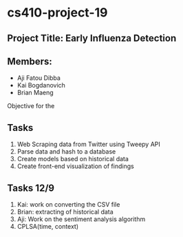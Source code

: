 # cs410-project-19
## Project Title: Early Influenza Detection
## Members:
* Aji Fatou Dibba
* Kai Bogdanovich
* Brian Maeng

Objective for the 

## Tasks
1. Web Scraping data from Twitter using Tweepy API
2. Parse data and hash to a database
3. Create models based on historical data  
4. Create front-end visualization of findings

## Tasks 12/9
1. Kai: work on converting the CSV file
2. Brian: extracting of historical data
3. Aji: Work on the sentiment analysis algorithm
4. CPLSA(time, context) 

